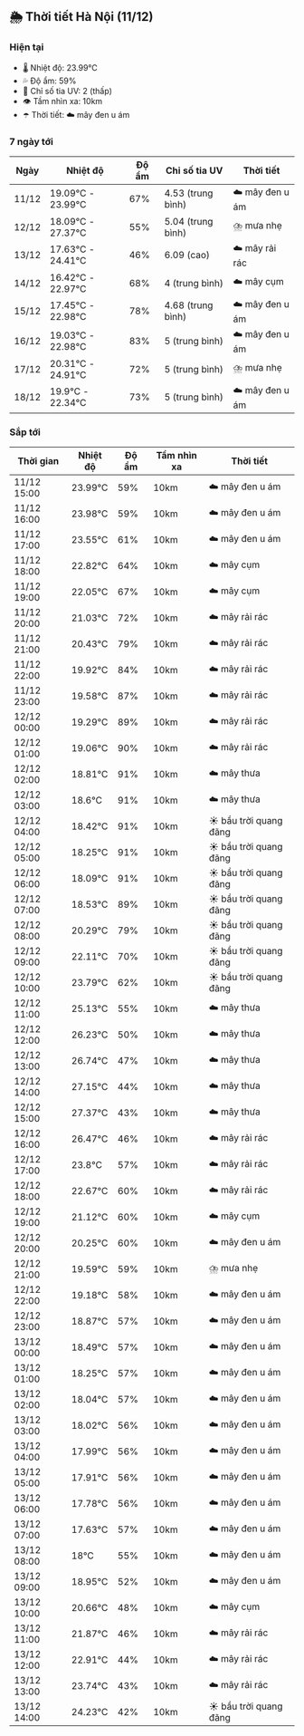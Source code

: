## 🌦️ Thời tiết Hà Nội (11/12)

### Hiện tại

- 🌡️ Nhiệt độ: 23.99℃
- 💦 Độ ẩm: 59%
- 🌟 Chỉ số tia UV: 2 (thấp)
- 👁️ Tầm nhìn xa: 10km
- ☂️ Thời tiết: ☁️ mây đen u ám

### 7 ngày tới

| Ngày | Nhiệt độ | Độ ẩm | Chỉ số tia UV | Thời tiết |
| --- | --- | --- | --- | --- |
| 11/12 | 19.09℃ - 23.99℃ | 67% | 4.53 (trung bình) | ☁️ mây đen u ám |
| 12/12 | 18.09℃ - 27.37℃ | 55% | 5.04 (trung bình) | ⛈️ mưa nhẹ |
| 13/12 | 17.63℃ - 24.41℃ | 46% | 6.09 (cao) | ☁️ mây rải rác |
| 14/12 | 16.42℃ - 22.97℃ | 68% | 4 (trung bình) | ☁️ mây cụm |
| 15/12 | 17.45℃ - 22.98℃ | 78% | 4.68 (trung bình) | ☁️ mây đen u ám |
| 16/12 | 19.03℃ - 22.98℃ | 83% | 5 (trung bình) | ☁️ mây đen u ám |
| 17/12 | 20.31℃ - 24.91℃ | 72% | 5 (trung bình) | ⛈️ mưa nhẹ |
| 18/12 | 19.9℃ - 22.34℃ | 73% | 5 (trung bình) | ☁️ mây đen u ám |

### Sắp tới

| Thời gian | Nhiệt độ | Độ ẩm | Tầm nhìn xa | Thời tiết |
| --- | --- | --- | --- | --- |
| 11/12 15:00 | 23.99℃ | 59% | 10km | ☁️ mây đen u ám |
| 11/12 16:00 | 23.98℃ | 59% | 10km | ☁️ mây đen u ám |
| 11/12 17:00 | 23.55℃ | 61% | 10km | ☁️ mây đen u ám |
| 11/12 18:00 | 22.82℃ | 64% | 10km | ☁️ mây cụm |
| 11/12 19:00 | 22.05℃ | 67% | 10km | ☁️ mây cụm |
| 11/12 20:00 | 21.03℃ | 72% | 10km | ☁️ mây rải rác |
| 11/12 21:00 | 20.43℃ | 79% | 10km | ☁️ mây rải rác |
| 11/12 22:00 | 19.92℃ | 84% | 10km | ☁️ mây rải rác |
| 11/12 23:00 | 19.58℃ | 87% | 10km | ☁️ mây rải rác |
| 12/12 00:00 | 19.29℃ | 89% | 10km | ☁️ mây rải rác |
| 12/12 01:00 | 19.06℃ | 90% | 10km | ☁️ mây rải rác |
| 12/12 02:00 | 18.81℃ | 91% | 10km | ☁️ mây thưa |
| 12/12 03:00 | 18.6℃ | 91% | 10km | ☁️ mây thưa |
| 12/12 04:00 | 18.42℃ | 91% | 10km | ☀️ bầu trời quang đãng |
| 12/12 05:00 | 18.25℃ | 91% | 10km | ☀️ bầu trời quang đãng |
| 12/12 06:00 | 18.09℃ | 91% | 10km | ☀️ bầu trời quang đãng |
| 12/12 07:00 | 18.53℃ | 89% | 10km | ☀️ bầu trời quang đãng |
| 12/12 08:00 | 20.29℃ | 79% | 10km | ☀️ bầu trời quang đãng |
| 12/12 09:00 | 22.11℃ | 70% | 10km | ☀️ bầu trời quang đãng |
| 12/12 10:00 | 23.79℃ | 62% | 10km | ☀️ bầu trời quang đãng |
| 12/12 11:00 | 25.13℃ | 55% | 10km | ☁️ mây thưa |
| 12/12 12:00 | 26.23℃ | 50% | 10km | ☁️ mây thưa |
| 12/12 13:00 | 26.74℃ | 47% | 10km | ☁️ mây thưa |
| 12/12 14:00 | 27.15℃ | 44% | 10km | ☁️ mây thưa |
| 12/12 15:00 | 27.37℃ | 43% | 10km | ☁️ mây thưa |
| 12/12 16:00 | 26.47℃ | 46% | 10km | ☁️ mây rải rác |
| 12/12 17:00 | 23.8℃ | 57% | 10km | ☁️ mây rải rác |
| 12/12 18:00 | 22.67℃ | 60% | 10km | ☁️ mây rải rác |
| 12/12 19:00 | 21.12℃ | 60% | 10km | ☁️ mây cụm |
| 12/12 20:00 | 20.25℃ | 60% | 10km | ☁️ mây đen u ám |
| 12/12 21:00 | 19.59℃ | 59% | 10km | ⛈️ mưa nhẹ |
| 12/12 22:00 | 19.18℃ | 58% | 10km | ☁️ mây đen u ám |
| 12/12 23:00 | 18.87℃ | 57% | 10km | ☁️ mây đen u ám |
| 13/12 00:00 | 18.49℃ | 57% | 10km | ☁️ mây đen u ám |
| 13/12 01:00 | 18.25℃ | 57% | 10km | ☁️ mây đen u ám |
| 13/12 02:00 | 18.04℃ | 57% | 10km | ☁️ mây đen u ám |
| 13/12 03:00 | 18.02℃ | 56% | 10km | ☁️ mây đen u ám |
| 13/12 04:00 | 17.99℃ | 56% | 10km | ☁️ mây đen u ám |
| 13/12 05:00 | 17.91℃ | 56% | 10km | ☁️ mây đen u ám |
| 13/12 06:00 | 17.78℃ | 56% | 10km | ☁️ mây đen u ám |
| 13/12 07:00 | 17.63℃ | 57% | 10km | ☁️ mây đen u ám |
| 13/12 08:00 | 18℃ | 55% | 10km | ☁️ mây đen u ám |
| 13/12 09:00 | 18.95℃ | 52% | 10km | ☁️ mây đen u ám |
| 13/12 10:00 | 20.66℃ | 48% | 10km | ☁️ mây cụm |
| 13/12 11:00 | 21.87℃ | 46% | 10km | ☁️ mây rải rác |
| 13/12 12:00 | 22.91℃ | 44% | 10km | ☁️ mây rải rác |
| 13/12 13:00 | 23.74℃ | 43% | 10km | ☁️ mây rải rác |
| 13/12 14:00 | 24.23℃ | 42% | 10km | ☀️ bầu trời quang đãng |
